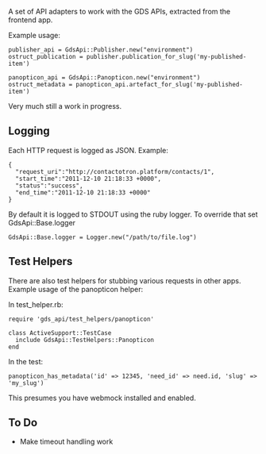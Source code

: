 A set of API adapters to work with the GDS APIs, extracted from the frontend app.

Example usage:

    publisher_api = GdsApi::Publisher.new("environment")
    ostruct_publication = publisher.publication_for_slug('my-published-item')

    panopticon_api = GdsApi::Panopticon.new("environment")
    ostruct_metadata = panopticon_api.artefact_for_slug('my-published-item')

Very much still a work in progress.

## Logging

Each HTTP request is logged as JSON. Example:

    {
      "request_uri":"http://contactotron.platform/contacts/1",
      "start_time":"2011-12-10 21:18:33 +0000",
      "status":"success",
      "end_time":"2011-12-10 21:18:33 +0000"
    }

By default it is logged to STDOUT using the ruby logger. To override that set GdsApi::Base.logger

    GdsApi::Base.logger = Logger.new("/path/to/file.log")

## Test Helpers

There are also test helpers for stubbing various requests in other apps. Example usage of 
the panopticon helper:

In test_helper.rb:

    require 'gds_api/test_helpers/panopticon'
    
    class ActiveSupport::TestCase
      include GdsApi::TestHelpers::Panopticon
    end

In the test:
  
    panopticon_has_metadata('id' => 12345, 'need_id' => need.id, 'slug' => 'my_slug')

This presumes you have webmock installed and enabled.

## To Do

* Make timeout handling work
